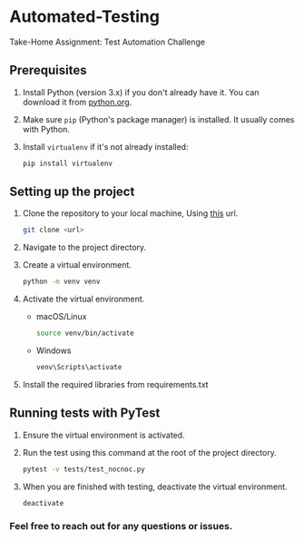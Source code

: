 # Automated-Testing
Take-Home Assignment: Test Automation Challenge

## Prerequisites

1. Install Python (version 3.x) if you don't already have it. You can download it from [python.org](https://www.python.org/).
2. Make sure `pip` (Python's package manager) is installed. It usually comes with Python.
3. Install `virtualenv` if it's not already installed:

   ```bash
   pip install virtualenv

## Setting up the project

1. Clone the repository to your local machine, Using [this](https://github.com/TungDude/Automated-Testing.git) url.
   
   ```bash
   git clone <url>
   
3. Navigate to the project directory.
4. Create a virtual environment.
   
   ```bash
   python -m venv venv
   
5. Activate the virtual environment.
   
   - macOS/Linux
     
     ```bash
     source venv/bin/activate
     
   - Windows
     
     ```bash
     venv\Scripts\activate
     
7. Install the required libraries from requirements.txt

## Running tests with PyTest

1. Ensure the virtual environment is activated.
2. Run the test using this command at the root of the project directory.
   
   ```bash
   pytest -v tests/test_nocnoc.py
   
4. When you are finished with testing, deactivate the virtual environment.
   
   ```bash
   deactivate

### Feel free to reach out for any questions or issues.
